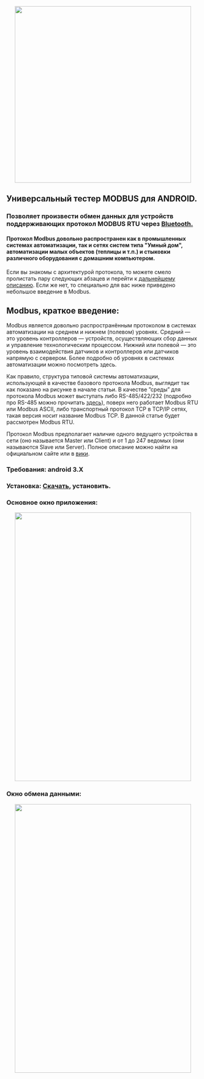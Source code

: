<p align="center">

  <img width="460" height="460" src="http://gitlab.rebrainme.com/-/ide/project/devops_users_repos/1760/rebrain-devops-task1/edit/master/-/resurses/m_m_EasyBUS.png">

</p>

## Универсальный тестер MODBUS для ANDROID.

### Позволяет произвести обмен данных для устройств поддерживающих протокол MODBUS RTU через [Bluetooth.](https://www.compel.ru/lib/15302)
#### Протокол Modbus довольно распространен как в промышленных системах автоматизации, так и сетях систем типа "Умный дом", автоматизации малых объектов (теплицы и т.п.) и стыковки различного оборудования с домашним компьютером. 

Если вы знакомы с архитектурой протокола, то можете смело пролистать пару следующих абзацев и перейти к [дальнейшему описанию](ссылка). Если же нет, то специально для вас ниже приведено небольшое введение в Modbus.

## Modbus, краткое введение:

Modbus является довольно распространённым протоколом в системах автоматизации на среднем и нижнем (полевом) уровнях. Средний — это уровень контроллеров — устройств, осуществляющих сбор данных и управление технологическим процессом. Нижний или полевой — это уровень взаимодействия датчиков и контроллеров или датчиков напрямую с сервером. Более подробно об уровнях в системах автоматизации можно посмотреть здесь.

Как правило, структура типовой системы автоматизации, использующей в качестве базового протокола Modbus, выглядит так как показано на рисунке в начале статьи. В качестве ”среды” для протокола Modbus может выступать либо RS-485/422/232 (подробно про RS-485 можно прочитать [здесь](https://ru.wikipedia.org/wiki/RS-485)), поверх него работает Modbus RTU или Modbus ASCII, либо транспортный протокол TCP в TCP/IP сетях, такая версия носит название Modbus TCP. В данной статье будет рассмотрен Modbus RTU.

Протокол Modbus предполагает наличие одного ведущего устройства в сети (оно называется Master или Client) и от 1 до 247 ведомых (они называются Slave или Server). Полное описание можно найти на официальном сайте или в [вики](https://ru.wikipedia.org/wiki/Modbus).
### Требования: android 3.X
### Установка: [Скачать](), установить.
### Основное окно приложения:
<p align="center">

  <img width="460" height="700" src="http://gitlab.rebrainme.com/devops_users_repos/1760/rebrain-devops-task1/-/blob/master/resurses/main.png">

</p>

### Окно обмена данными:
<p align="center">

  <img width="460" height="700" src="http://gitlab.rebrainme.com/devops_users_repos/1760/rebrain-devops-task1/-/blob/master/resurses/terminal.png">

</p>



